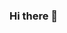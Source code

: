 ### Hi there 👋

<!--
**PayaMakku/PayaMakku** is a ✨ _special_ ✨ repository because its `README.md` (this file) appears on your GitHub profile.

Here are some ideas to get you started:

- 🔭 I’m currently working on GIS website
- 🌱 I’m currently learning GIS
- 💬 Ask me about life not how you did this or that
- 📫 How to reach me: instagram: paywandsamal
- ⚡ Fun fact: i have no idea what i am doing
-->
